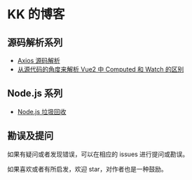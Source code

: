 # KK 的博客

## 源码解析系列

* [Axios 源码解析](https://github.com/kiki-zjq/Blog/issues/1)
* [从源代码的角度来解析 Vue2 中 Computed 和 Watch 的区别](https://github.com/kiki-zjq/Blog/issues/2)

## Node.js 系列

* [Node.js 垃圾回收](https://github.com/kiki-zjq/Blog/issues/3)

## 勘误及提问

如果有疑问或者发现错误，可以在相应的 issues 进行提问或勘误。

如果喜欢或者有所启发，欢迎 star，对作者也是一种鼓励。
